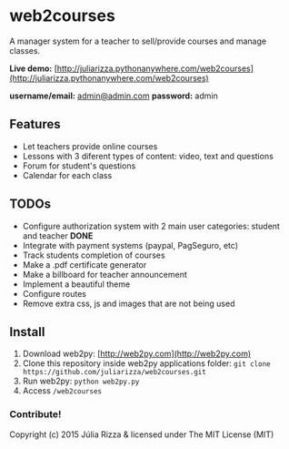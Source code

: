 # web2courses
A manager system for a teacher to sell/provide courses and manage classes.

**Live demo:** [http://juliarizza.pythonanywhere.com/web2courses](http://juliarizza.pythonanywhere.com/web2courses)

**username/email:** admin@admin.com **password:** admin

## Features
* Let teachers provide online courses
* Lessons with 3 diferent types of content: video, text and questions
* Forum for student's questions
* Calendar for each class

## TODOs
* Configure authorization system with 2 main user categories: student and teacher **DONE**
* Integrate with payment systems (paypal, PagSeguro, etc)
* Track students completion of courses
* Make a .pdf certificate generator
* Make a billboard for teacher announcement
* Implement a beautiful theme
* Configure routes
* Remove extra css, js and images that are not being used

## Install
1. Download web2py: [http://web2py.com](http://web2py.com)
2. Clone this repository inside web2py applications folder: `git clone https://github.com/juliarizza/web2courses.git`
3. Run web2py: `python web2py.py`
4. Access `/web2courses`

### Contribute!
Copyright (c) 2015 Júlia Rizza & licensed under The MIT License (MIT)
